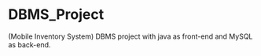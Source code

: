# DBMS_Project
(Mobile Inventory System)
DBMS project with java as front-end and MySQL as back-end.
